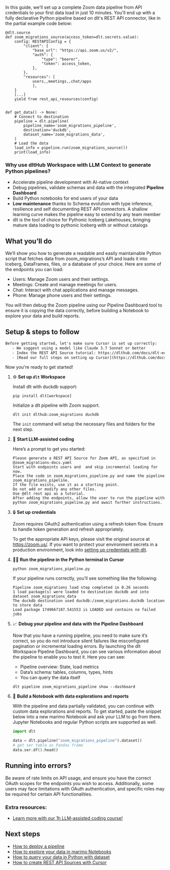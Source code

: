 In this guide, we'll set up a complete Zoom data pipeline from API credentials to your first data load in just 10 minutes. You'll end up with a fully declarative Python pipeline based on dlt's REST API connector, like in the partial example code below:

```python-outcome
@dlt.source
def zoom_migrations_source(access_token=dlt.secrets.value):
    config: RESTAPIConfig = {
        "client": {
            "base_url": "https://api.zoom.us/v2/",
            "auth": {
                "type": "bearer",
                "token": access_token,
            },
        },
        "resources": [
            users,,meetings,,chat/apps
            ],
    }
    [...]
    yield from rest_api_resources(config)


def get_data() -> None:
    # Connect to destination
    pipeline = dlt.pipeline(
        pipeline_name='zoom_migrations_pipeline',
        destination='duckdb',
        dataset_name='zoom_migrations_data', 
    )
    # Load the data
    load_info = pipeline.run(zoom_migrations_source())
    print(load_info) 
```

### Why use dltHub Workspace with LLM Context to generate Python pipelines?

- Accelerate pipeline development with AI-native context
- Debug pipelines, validate schemas and data with the integrated **Pipeline Dashboard**
- Build Python notebooks for end users of your data
- **Low maintenance** thanks to Schema evolution with type inference, resilience and self documenting REST API connectors. A shallow learning curve makes the pipeline easy to extend by any team member
- dlt is the tool of choice for Pythonic Iceberg Lakehouses, bringing mature data loading to pythonic Iceberg with or without catalogs

## What you’ll do

We’ll show you how to generate a readable and easily maintainable Python script that fetches data from zoom_migrations’s API and loads it into Iceberg, DataFrames, files, or a database of your choice. Here are some of the endpoints you can load:

- Users: Manage Zoom users and their settings.
- Meetings: Create and manage meetings for users.
- Chat: Interact with chat applications and manage messages.
- Phone: Manage phone users and their settings.

You will then debug the Zoom pipeline using our Pipeline Dashboard tool to ensure it is copying the data correctly, before building a Notebook to explore your data and build reports.

## Setup & steps to follow

```default
Before getting started, let's make sure Cursor is set up correctly:
   - We suggest using a model like Claude 3.7 Sonnet or better
   - Index the REST API Source tutorial: https://dlthub.com/docs/dlt-ecosystem/verified-sources/rest_api/ and add it to context as **@dlt rest api**
   - [Read our full steps on setting up Cursor](https://dlthub.com/docs/dlt-ecosystem/llm-tooling/cursor-restapi#23-configuring-cursor-with-documentation)
```

Now you're ready to get started!

1. ⚙️ **Set up `dlt` Workspace**
    
    Install dlt with duckdb support:
    ```shell
    pip install dlt[workspace]
    ```

    Initialize a dlt pipeline with Zoom support.
    ```shell
    dlt init dlthub:zoom_migrations duckdb
    ```

    The `init` command will setup the necessary files and folders for the next step.
    
2. 🤠 **Start LLM-assisted coding**
    
    Here’s a prompt to get you started:
    
    ```prompt
    Please generate a REST API Source for Zoom API, as specified in @zoom_migrations-docs.yaml 
    Start with endpoints users and  and skip incremental loading for now. 
    Place the code in zoom_migrations_pipeline.py and name the pipeline zoom_migrations_pipeline. 
    If the file exists, use it as a starting point. 
    Do not add or modify any other files. 
    Use @dlt rest api as a tutorial. 
    After adding the endpoints, allow the user to run the pipeline with python zoom_migrations_pipeline.py and await further instructions.
    ```

    
3. 🔒 **Set up credentials** 
    
    Zoom requires OAuth2 authentication using a refresh token flow. Ensure to handle token generation and refresh appropriately.
    
    To get the appropriate API keys, please visit the original source at https://zoom.us/.
    If you want to protect your environment secrets in a production environment, look into [setting up credentials with dlt](https://dlthub.com/docs/walkthroughs/add_credentials).
    
4. 🏃‍♀️ **Run the pipeline in the Python terminal in Cursor**
    
    ```shell
    python zoom_migrations_pipeline.py
    ```
    
    If your pipeline runs correctly, you’ll see something like the following:
    
    ```shell
    Pipeline zoom_migrations load step completed in 0.26 seconds
    1 load package(s) were loaded to destination duckdb and into dataset zoom_migrations_data
    The duckdb destination used duckdb:/zoom_migrations.duckdb location to store data
    Load package 1749667187.541553 is LOADED and contains no failed jobs
    ```
    
5. 📈 **Debug your pipeline and data with the Pipeline Dashboard**

    Now that you have a running pipeline, you need to make sure it’s correct, so you do not introduce silent failures like misconfigured pagination or incremental loading errors. By launching the dlt Workspace Pipeline Dashboard, you can see various information about the pipeline to enable you to test it. Here you can see:
    - Pipeline overview: State, load metrics
    - Data’s schema: tables, columns, types, hints
    - You can query the data itself
    
    ```shell
    dlt pipeline zoom_migrations_pipeline show --dashboard
    ```
    
6. 🐍 **Build a Notebook with data explorations and reports**

    With the pipeline and data partially validated, you can continue with custom data explorations and reports. To get started, paste the snippet below into a new marimo Notebook and ask your LLM to go from there. Jupyter Notebooks and regular Python scripts are supported as well.

    
    ```python
    import dlt

   data = dlt.pipeline("zoom_migrations_pipeline").dataset()
   # get ser table as Pandas frame
   data.ser.df().head()
    ```

## Running into errors?

Be aware of rate limits on API usage, and ensure you have the correct OAuth scopes for the endpoints you wish to access. Additionally, some users may face limitations with OAuth authentication, and specific roles may be required for certain API functionalities.

### Extra resources:

- [Learn more with our 1h LLM-assisted coding course!](https://www.youtube.com/watch?v=GGid70rnJuM)

## Next steps

- [How to deploy a pipeline](https://dlthub.com/docs/walkthroughs/deploy-a-pipeline)
- [How to explore your data in marimo Notebooks](https://dlthub.com/docs/general-usage/dataset-access/marimo)
- [How to query your data in Python with dataset](https://dlthub.com/docs/general-usage/dataset-access/dataset)
- [How to create REST API Sources with Cursor](https://dlthub.com/docs/dlt-ecosystem/llm-tooling/cursor-restapi)